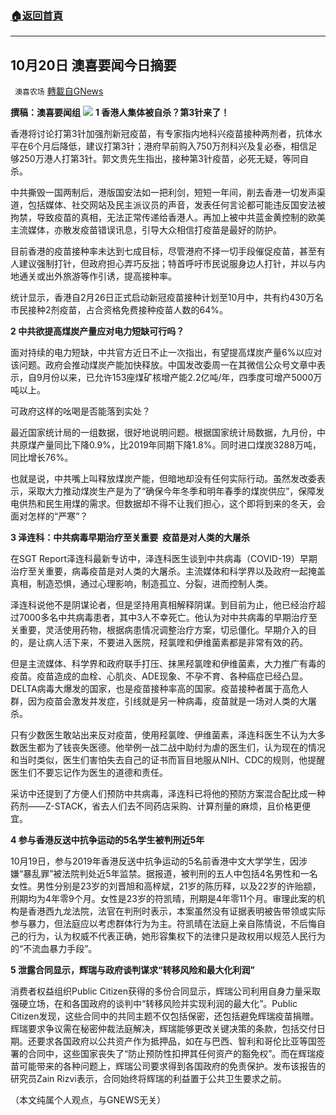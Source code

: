 ###  [:house:返回首頁](https://github.com/ourhimalayas/txt)
---


## 10月20日 澳喜要闻今日摘要
` 澳喜农场` [轉載自GNews](https://gnews.org/zh-hans/1606065/)

**撰稿：澳喜要闻组**
![](https://assets.gnews.org/wp-content/uploads/2021/10/204.png)
**1 香港人集体被自杀？第3针来了！**

香港将讨论打第3针加强剂新冠疫苗，有专家指内地科兴疫苗接种两剂者，抗体水平在6个月后降低，建议打第3针；港府早前购入750万剂科兴及复必泰，相信足够250万港人打第3针。郭文贵先生指出，接种第3针疫苗，必死无疑，等同自杀。

中共撕毁一国两制后，港版国安法如一把利剑，短短一年间，削去香港一切发声渠道，包括媒体、社交网站及民主派议员的声音，发表任何言论都可能违反国安法被拘禁，导致疫苗的真相，无法正常传递给香港人。再加上被中共蓝金黄控制的欧美主流媒体，亦散发疫苗错误讯息，引导大众相信打疫苗是最好的防护。

目前香港的疫苗接种率未达到七成目标，尽管港府不择一切手段催促疫苗，甚至有人建议强制打针，但政府担心弄巧反拙；特首呼吁市民说服身边人打针，并以与内地通关或出外旅游等作引诱，提高接种率。

统计显示，香港自2月26日正式启动新冠疫苗接种计划至10月中，共有约430万名市民接种2剂疫苗，占合资格免费接种疫苗人数的64%。

**2 中共欲提高煤炭产量应对电力短缺可行吗？**

面对持续的电力短缺，中共官方近日不止一次指出，有望提高煤炭产量6%以应对该问题。政府会推动煤炭产能加快释放。中国发改委周一在其微信公众号文章中表示，自9月份以来，已允许153座煤矿核增产能2.2亿吨/年，四季度可增产5000万吨以上。

可政府这样的吆喝是否能落到实处？

最近国家统计局的一组数据，很好地说明问题。根据国家统计局数据，九月份，中共原煤产量同比下降0.9%，比2019年同期下降1.8%。同时进口煤炭3288万吨，同比增长76%。

也就是说，中共嘴上叫释放煤炭产能，但暗地却没有任何实际行动。虽然发改委表示，采取大力推动煤炭生产是为了“确保今年冬季和明年春季的煤炭供应”，保障发电供热和民生用煤的需求。但数据却不得不让我们担心，这个即将到来的冬天，会面对怎样的“严寒”？

**3 泽连科：中共病毒早期治疗至关重要  疫苗是对人类的大屠杀**

在SGT Report泽连科最新专访中，泽连科医生谈到中共病毒（COVID-19）早期治疗至关重要，病毒疫苗是对人类的大屠杀。主流媒体和科学界以及政府一起掩盖真相，制造恐惧，通过心理影响，制造孤立、分裂，进而控制人类。

泽连科说他不是阴谋论者，但是坚持用真相解释阴谋。到目前为止，他已经治疗超过7000多名中共病毒患者，其中3人不幸死亡。他认为对中共病毒的早期治疗至关重要，灵活使用药物，根据病患情况调整治疗方案，切忌僵化。早期介入的目的，是让病人活下来，不要进入医院，羟氯喹和伊维菌素都是非常有效的药。

但是主流媒体、科学界和政府联手打压、抹黑羟氯喹和伊维菌素，大力推广有毒的疫苗。疫苗造成的血栓、心肌炎、ADE现象、不孕不育、各种癌症已经凸显。DELTA病毒大爆发的国家，也是疫苗接种率高的国家。疫苗接种者属于高危人群，因为疫苗会激发并发症，引线就是另一种病毒，疫苗就是一场对人类的大屠杀。

只有少数医生敢站出来反对疫苗，使用羟氯喹、伊维菌素，泽连科医生不认为大多数医生都为了钱丧失医德。他举例一战二战中助纣为虐的医生们，认为现在的情况和当时类似，医生们害怕失去自己的证书而盲目地服从NIH、CDC的规则，他提醒医生们不要忘记作为医生的道德和责任。

采访中还提到了方便人们预防中共病毒，泽连科已将他的预防方案混合配比成一种药剂——Z-STACK，省去人们去不同药店采购、计算剂量的麻烦，且价格更便宜。

**4 参与香港反送中抗争运动的5名学生被判刑近5年**

10月19日，参与2019年香港反送中抗争运动的5名前香港中文大学学生，因涉嫌“暴乱罪”被法院判处近5年监禁。据报道，被判刑的五人中包括4名男性和一名女性。男性分别是23岁的刘晋旭和高梓斌，21岁的陈历释，以及22岁的许贻颛，刑期均为4年零9个月。女性是23岁的符凯晴，刑期是4年零11个月。审理此案的机构是香港西九龙法院，法官在判刑时表示，本案虽然没有证据表明被告带领或实际参与暴力，但法庭应以考虑群体行为为主。符凯晴在法庭上亲自陈情说，不后悔自己的行为，认为权威不代表正确，她形容集权下的法律只是政权用以规范人民行为的“不流血暴力手段”。

**5 泄露合同显示，辉瑞与政府谈判谋求“转移风险和最大化利润”**

消费者权益组织Public Citizen获得的多份合同显示，辉瑞公司利用自身力量采取强硬立场，在和各国政府的谈判中“转移风险并实现利润的最大化”。Public Citizen发现，这些合同中的共同主题不仅包括保密，还包括避免辉瑞疫苗捐赠。辉瑞要求争议需在秘密仲裁法庭解决，辉瑞能够更改关键决策的条款，包括交付日期。还要求各国政府以公共资产作为抵押品，如在与巴西、智利和哥伦比亚等国签署的合同中，这些国家丧失了“防止预防性扣押其任何资产的豁免权”。而在辉瑞疫苗可能带来的各种问题上，辉瑞公司要求得到各国政府的免责保护。发布该报告的研究员Zain Rizvi表示，合同始终将辉瑞的利益置于公共卫生要求之前。

（本文纯属个人观点，与GNEWS无关）
